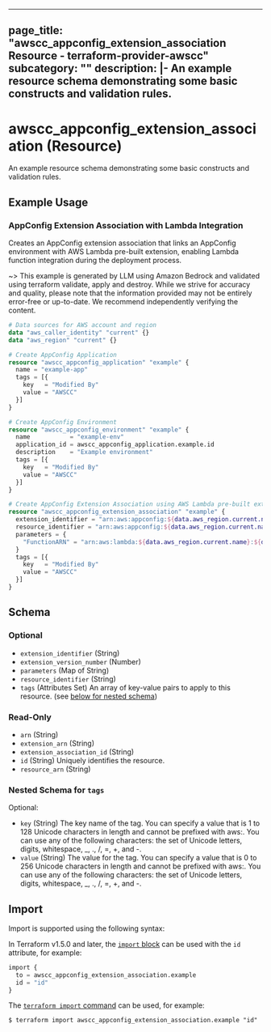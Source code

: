 
---
page_title: "awscc_appconfig_extension_association Resource - terraform-provider-awscc"
subcategory: ""
description: |-
  An example resource schema demonstrating some basic constructs and validation rules.
---

# awscc_appconfig_extension_association (Resource)

An example resource schema demonstrating some basic constructs and validation rules.

## Example Usage

### AppConfig Extension Association with Lambda Integration

Creates an AppConfig extension association that links an AppConfig environment with AWS Lambda pre-built extension, enabling Lambda function integration during the deployment process.

~> This example is generated by LLM using Amazon Bedrock and validated using terraform validate, apply and destroy. While we strive for accuracy and quality, please note that the information provided may not be entirely error-free or up-to-date. We recommend independently verifying the content.

```terraform
# Data sources for AWS account and region
data "aws_caller_identity" "current" {}
data "aws_region" "current" {}

# Create AppConfig Application
resource "awscc_appconfig_application" "example" {
  name = "example-app"
  tags = [{
    key   = "Modified By"
    value = "AWSCC"
  }]
}

# Create AppConfig Environment
resource "awscc_appconfig_environment" "example" {
  name           = "example-env"
  application_id = awscc_appconfig_application.example.id
  description    = "Example environment"
  tags = [{
    key   = "Modified By"
    value = "AWSCC"
  }]
}

# Create AppConfig Extension Association using AWS Lambda pre-built extension
resource "awscc_appconfig_extension_association" "example" {
  extension_identifier = "arn:aws:appconfig:${data.aws_region.current.name}:aws:lambda:1"
  resource_identifier = "arn:aws:appconfig:${data.aws_region.current.name}:${data.aws_caller_identity.current.account_id}:application/${awscc_appconfig_application.example.id}/environment/${awscc_appconfig_environment.example.id}"
  parameters = {
    "FunctionARN" = "arn:aws:lambda:${data.aws_region.current.name}:${data.aws_caller_identity.current.account_id}:function:example-function"
  }
  tags = [{
    key   = "Modified By"
    value = "AWSCC"
  }]
}
```

<!-- schema generated by tfplugindocs -->
## Schema

### Optional

- `extension_identifier` (String)
- `extension_version_number` (Number)
- `parameters` (Map of String)
- `resource_identifier` (String)
- `tags` (Attributes Set) An array of key-value pairs to apply to this resource. (see [below for nested schema](#nestedatt--tags))

### Read-Only

- `arn` (String)
- `extension_arn` (String)
- `extension_association_id` (String)
- `id` (String) Uniquely identifies the resource.
- `resource_arn` (String)

<a id="nestedatt--tags"></a>
### Nested Schema for `tags`

Optional:

- `key` (String) The key name of the tag. You can specify a value that is 1 to 128 Unicode characters in length and cannot be prefixed with aws:. You can use any of the following characters: the set of Unicode letters, digits, whitespace, _, ., /, =, +, and -.
- `value` (String) The value for the tag. You can specify a value that is 0 to 256 Unicode characters in length and cannot be prefixed with aws:. You can use any of the following characters: the set of Unicode letters, digits, whitespace, _, ., /, =, +, and -.

## Import

Import is supported using the following syntax:

In Terraform v1.5.0 and later, the [`import` block](https://developer.hashicorp.com/terraform/language/import) can be used with the `id` attribute, for example:

```terraform
import {
  to = awscc_appconfig_extension_association.example
  id = "id"
}
```

The [`terraform import` command](https://developer.hashicorp.com/terraform/cli/commands/import) can be used, for example:

```shell
$ terraform import awscc_appconfig_extension_association.example "id"
```
